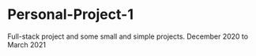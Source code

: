 # Personal-Project-1
Full-stack project and some small and simple projects. December 2020 to March 2021
